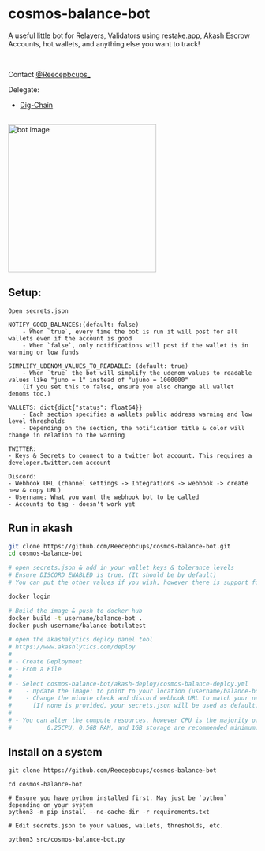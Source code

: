 # cosmos-balance-bot
A useful little bot for Relayers, Validators using restake.app, Akash Escrow Accounts, hot wallets, and anything else you want to track!

</br>

Contact 
[@Reecepbcups_](https://twitter.com/Reecepbcups_)

Delegate:
</br>

- [Dig-Chain](https://ping.pub/dig/staking/digvaloper1ms3k4d9j7rzpzmq3d4jg4j4kffldfnq66wxdpj)

</br>
<img src="https://user-images.githubusercontent.com/31943163/164914003-4df196f6-99a0-44ba-9537-d3901aabfb7f.png" alt="bot image" width="300"/>

## Setup:
```
Open secrets.json

NOTIFY_GOOD_BALANCES:(default: false)
    - When `true`, every time the bot is run it will post for all wallets even if the account is good
    - When `false`, only notifications will post if the wallet is in warning or low funds

SIMPLIFY_UDENOM_VALUES_TO_READABLE: (default: true)
    - When `true` the bot will simplify the udenom values to readable values like "juno = 1" instead of "ujuno = 1000000"
    (If you set this to false, ensure you also change all wallet denoms too.)

WALLETS: dict{dict{"status": float64}}
    - Each section specifies a wallets public address warning and low level thresholds
    - Depending on the section, the notification title & color will change in relation to the warning

TWITTER:
- Keys & Secrets to connect to a twitter bot account. This requires a developer.twitter.com account

Discord:
- Webhook URL (channel settings -> Integrations -> webhook -> create new & copy URL)
- Username: What you want the webhook bot to be called
- Accounts to tag - doesn't work yet
```

## Run in akash
```sh
git clone https://github.com/Reecepbcups/cosmos-balance-bot.git
cd cosmos-balance-bot

# open secrets.json & add in your wallet keys & tolerance levels
# Ensure DISCORD ENABLED is true. (It should be by default)
# You can put the other values if you wish, however there is support for environment variables

docker login

# Build the image & push to docker hub
docker build -t username/balance-bot .
docker push username/balance-bot:latest

# open the akashalytics deploy panel tool
# https://www.akashlytics.com/deploy
#
# - Create Deployment
# - From a File
#
# - Select cosmos-balance-bot/akash-deploy/cosmos-balance-deploy.yml
#    - Update the image: to point to your location (username/balance-bot:latest)
#    - Change the minute check and discord webhook URL to match your needs
#      [If none is provided, your secrets.json will be used as default.]
#
# - You can alter the compute resources, however CPU is the majority of the cost.
#          0.25CPU, 0.5GB RAM, and 1GB storage are recommended minimum.
```

## Install on a system
```
git clone https://github.com/Reecepbcups/cosmos-balance-bot

cd cosmos-balance-bot

# Ensure you have python installed first. May just be `python` depending on your system
python3 -m pip install --no-cache-dir -r requirements.txt

# Edit secrets.json to your values, wallets, thresholds, etc.

python3 src/cosmos-balance-bot.py
